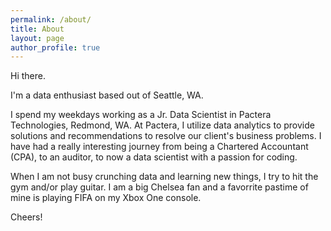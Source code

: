 ```yaml
---
permalink: /about/
title: About
layout: page
author_profile: true
---
```


Hi there.

I'm a data enthusiast based out of Seattle, WA.

I spend my weekdays working as a Jr. Data Scientist in Pactera Technologies, Redmond, WA. At Pactera, I utilize data analytics to provide solutions and recommendations to resolve our client's business problems. I have had a really interesting journey from being a Chartered Accountant (CPA), to an auditor, to now a data scientist with a passion for coding.

When I am not busy crunching data and learning new things, I try to hit the gym and/or play guitar. I am a big Chelsea fan and a favorrite pastime of mine is playing FIFA on my Xbox One console.

Cheers!
